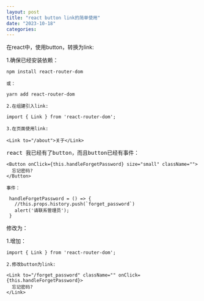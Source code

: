 ```yaml
---
layout: post
title: "react button link的简单使用"
date: "2023-10-18"
categories: 
---
```

<p>在react中，使用button，转换为link:</p>

<p>1.确保已经安装依赖：</p>

<pre>
<code>npm install react-router-dom</code></pre>

<p><code>或：</code></p>

<pre>
<code>yarn add react-router-dom</code></pre>

<p><code>2.在组建引入link:</code></p>

<pre>
<code>import { Link } from &#39;react-router-dom&#39;;</code></pre>

<p><code>3.在页面使用link:</code></p>

<pre>
<code>&lt;Link to=&quot;/about&quot;&gt;关于&lt;/Link&gt;</code></pre>

<p><span style="font-family:monospace">react 我已经有了button，而且button已经有事件：</span></p>

<pre>
<code>&lt;Button onClick={this.handleForgetPassword} size=&quot;small&quot; className=&quot;&quot;&gt;
  忘记密码?
&lt;/Button&gt;</code></pre>

<p><code>事件：</code></p>

<pre>
<code> handleForgetPassword = () =&gt; {
   //this.props.history.push(`forget_password`)
   alert(&#39;请联系管理员&#39;);
 }</code></pre>

<p><span style="font-family:monospace">修改为：</span></p>

<p>1.增加：</p>

<pre>
<code>import { Link } from &#39;react-router-dom&#39;;</code></pre>

<p><code>2.修改button为link:</code></p>

<pre>
<code>&lt;Link to=&quot;/forget_password&quot; className=&quot;&quot; onClick={this.handleForgetPassword}&gt;
  忘记密码?
&lt;/Link&gt;</code></pre>

